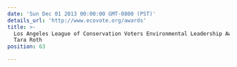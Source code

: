 ```yaml
---
date: 'Sun Dec 01 2013 00:00:00 GMT-0800 (PST)'
details_url: 'http://www.ecovote.org/awards'
title: >-
  Los Angeles League of Conservation Voters Environmental Leadership Awards,
  Tara Roth
position: 63

---
```

